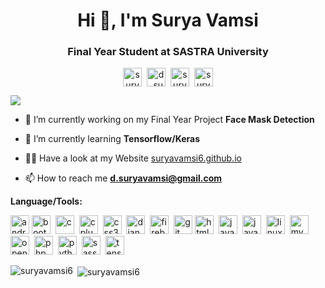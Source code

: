 <h1 align="center">Hi 👋, I'm Surya Vamsi</h1>
<h3 align="center">Final Year Student at SASTRA University</h3>
<p align="center">
<a href="https://dev.to/suryavamsi6" target="blank"><img align="center" src="https://cdn.jsdelivr.net/npm/simple-icons@3.0.1/icons/dev-dot-to.svg" alt="suryavamsi6" height="30" width="30" /></a>&nbsp;
<a href="https://twitter.com/d_suryavamsi" target="blank"><img align="center" src="https://cdn.jsdelivr.net/npm/simple-icons@3.0.1/icons/twitter.svg" alt="d_suryavamsi" height="30" width="30" /></a>&nbsp;
<a href="https://linkedin.com/in/surya-vamsi-d-78bb58111" target="blank"><img align="center" src="https://cdn.jsdelivr.net/npm/simple-icons@3.0.1/icons/linkedin.svg" alt="surya-vamsi-d-78bb58111" height="30" width="30" /></a>&nbsp;
<a href="https://www.reddit.com/user/suryavamsi06" targe="blank"><img align="center" src='https://cdn.jsdelivr.net/npm/simple-icons@3.0.1/icons/reddit.svg' alt='suryavamsi06' height='30' width="30"></a>
</p>
<img align="center" src="https://komarev.com/ghpvc/?username=your-github-suryavamsi6&style=flat-square&color=ff69b4"/>

- 🔭 I’m currently working on my Final Year Project **Face Mask Detection**

- 🌱 I’m currently learning **Tensorflow/Keras**

- 👨‍💻 Have a look at my Website [suryavamsi6.github.io](suryavamsi6.github.io)

- 📫 How to reach me **d.suryavamsi@gmail.com**

**Language/Tools:**
<!-- BLOG-POST-LIST:START -->
<!-- BLOG-POST-LIST:END -->

<p align="left"><img src="https://devicons.github.io/devicon/devicon.git/icons/android/android-original-wordmark.svg" alt="android" height="30" width="30"/> <img src="https://devicons.github.io/devicon/devicon.git/icons/bootstrap/bootstrap-plain.svg" alt="bootstrap"  height="30" width="30"/>&nbsp; <img src="https://devicons.github.io/devicon/devicon.git/icons/c/c-original.svg" alt="c"  height="30" width="30"/> &nbsp;<img src="https://devicons.github.io/devicon/devicon.git/icons/cplusplus/cplusplus-original.svg" alt="cplusplus"  height="30" width="30"/>&nbsp; <img src="https://devicons.github.io/devicon/devicon.git/icons/css3/css3-original-wordmark.svg" alt="css3"  height="30" width="30"/>&nbsp; <img src="https://devicons.github.io/devicon/devicon.git/icons/django/django-original.svg" alt="django"  height="30" width="30"/>&nbsp; <img src="https://www.vectorlogo.zone/logos/firebase/firebase-icon.svg" alt="firebase"  height="30" width="30"/>&nbsp; <img src="https://www.vectorlogo.zone/logos/git-scm/git-scm-icon.svg" alt="git"  height="30" width="30"/> <img src="https://devicons.github.io/devicon/devicon.git/icons/html5/html5-original-wordmark.svg" alt="html5"  height="30" width="30"/> &nbsp;<img src="https://devicons.github.io/devicon/devicon.git/icons/java/java-original-wordmark.svg" alt="java"  height="30" width="30"/> &nbsp;<img src="https://devicons.github.io/devicon/devicon.git/icons/javascript/javascript-original.svg" alt="javascript"  height="30" width="30"/>&nbsp; <img src="https://devicons.github.io/devicon/devicon.git/icons/linux/linux-original.svg" alt="linux"  height="30" width="30"/>&nbsp; <img src="https://devicons.github.io/devicon/devicon.git/icons/mysql/mysql-original-wordmark.svg" alt="mysql" height="30" width="30"/> &nbsp;<img src="https://www.vectorlogo.zone/logos/opencv/opencv-icon.svg" alt="opencv"  height="30" width="30"/>&nbsp; <img src="https://devicons.github.io/devicon/devicon.git/icons/php/php-original.svg" alt="php" height="30" width="30"/>&nbsp; <img src="https://devicons.github.io/devicon/devicon.git/icons/python/python-original.svg" alt="python"  height="30" width="30"/>&nbsp; <img src="https://devicons.github.io/devicon/devicon.git/icons/sass/sass-original.svg" alt="sass"  height="30" width="30"/> &nbsp;<img src="https://www.vectorlogo.zone/logos/tensorflow/tensorflow-icon.svg" alt="tensorflow"  height="30" width="30"/></p><p><img align="left" src="https://github-readme-stats.vercel.app/api/top-langs/?username=suryavamsi6&theme=dracula" alt="suryavamsi6" /></p>

<p>&nbsp;<img align="center" src="https://github-readme-stats.vercel.app/api?username=suryavamsi6&show_icons=true&theme=dracula" alt="suryavamsi6" /></p>


